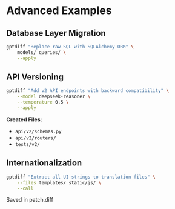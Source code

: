 # Advanced Examples

## Database Layer Migration

```bash
gptdiff "Replace raw SQL with SQLAlchemy ORM" \
    models/ queries/ \
    --apply
```

## API Versioning

```bash
gptdiff "Add v2 API endpoints with backward compatibility" \
    --model deepseek-reasoner \
    --temperature 0.5 \
    --apply
```

**Created Files:**
- `api/v2/schemas.py`
- `api/v2/routers/`
- `tests/v2/`

## Internationalization

```bash
gptdiff "Extract all UI strings to translation files" \
    --files templates/ static/js/ \
    --call
```

Saved in patch.diff

